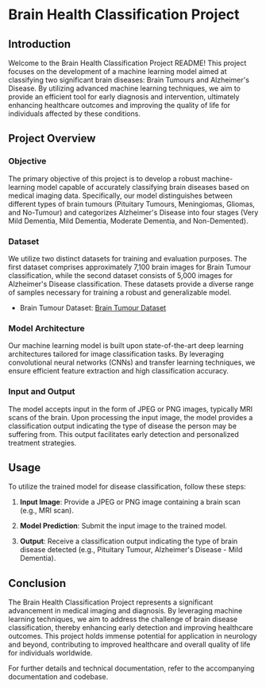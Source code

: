 # Brain Health Classification Project

## Introduction

Welcome to the Brain Health Classification Project README! This project focuses on the development of a machine learning model aimed at classifying two significant brain diseases: Brain Tumours and Alzheimer's Disease. By utilizing advanced machine learning techniques, we aim to provide an efficient tool for early diagnosis and intervention, ultimately enhancing healthcare outcomes and improving the quality of life for individuals affected by these conditions.

## Project Overview

### Objective

The primary objective of this project is to develop a robust machine-learning model capable of accurately classifying brain diseases based on medical imaging data. Specifically, our model distinguishes between different types of brain tumours (Pituitary Tumours, Meningiomas, Gliomas, and No-Tumour) and categorizes Alzheimer's Disease into four stages (Very Mild Dementia, Mild Dementia, Moderate Dementia, and Non-Demented).

### Dataset

We utilize two distinct datasets for training and evaluation purposes. The first dataset comprises approximately 7,100 brain images for Brain Tumour classification, while the second dataset consists of 5,000 images for Alzheimer's Disease classification. These datasets provide a diverse range of samples necessary for training a robust and generalizable model.

- Brain Tumour Dataset: [Brain Tumour Dataset](https://drive.google.com/drive/folders/1QnkRvbciJ-ZWZngGtAUnReMA7J4wIJ1v?usp=sharing)


### Model Architecture

Our machine learning model is built upon state-of-the-art deep learning architectures tailored for image classification tasks. By leveraging convolutional neural networks (CNNs) and transfer learning techniques, we ensure efficient feature extraction and high classification accuracy.

### Input and Output

The model accepts input in the form of JPEG or PNG images, typically MRI scans of the brain. Upon processing the input image, the model provides a classification output indicating the type of disease the person may be suffering from. This output facilitates early detection and personalized treatment strategies.

## Usage

To utilize the trained model for disease classification, follow these steps:

1. **Input Image**: Provide a JPEG or PNG image containing a brain scan (e.g., MRI scan).

2. **Model Prediction**: Submit the input image to the trained model.

3. **Output**: Receive a classification output indicating the type of brain disease detected (e.g., Pituitary Tumour, Alzheimer's Disease - Mild Dementia).

## Conclusion

The Brain Health Classification Project represents a significant advancement in medical imaging and diagnosis. By leveraging machine learning techniques, we aim to address the challenge of brain disease classification, thereby enhancing early detection and improving healthcare outcomes. This project holds immense potential for application in neurology and beyond, contributing to improved healthcare and overall quality of life for individuals worldwide.

For further details and technical documentation, refer to the accompanying documentation and codebase.

